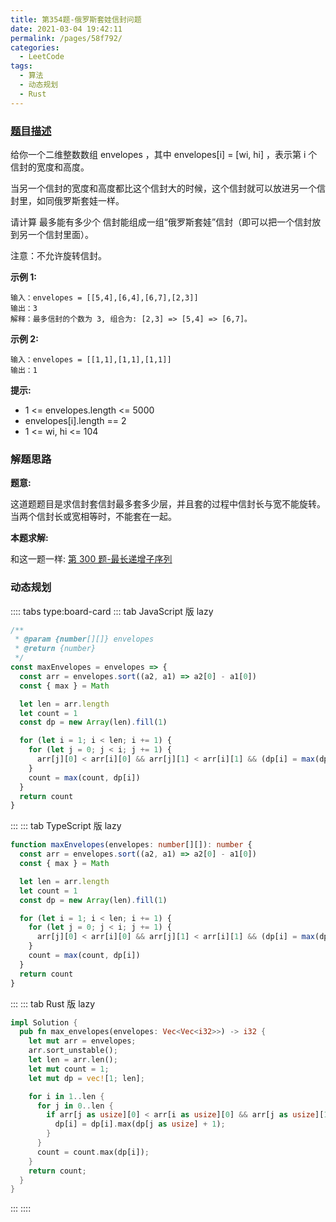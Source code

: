 ```yaml
---
title: 第354题-俄罗斯套娃信封问题
date: 2021-03-04 19:42:11
permalink: /pages/58f792/
categories:
  - LeetCode
tags:
  - 算法
  - 动态规划
  - Rust
---
```


### [题目描述](https://leetcode-cn.com/problems/russian-doll-envelopes/)

给你一个二维整数数组 <span class="span-shadow">envelopes</span> ，其中 <span class="span-shadow">envelopes[i] = [wi, hi]</span> ，表示第 <span class="span-shadow">i</span> 个信封的宽度和高度。

当另一个信封的宽度和高度都比这个信封大的时候，这个信封就可以放进另一个信封里，如同俄罗斯套娃一样。

请计算 最多能有多少个 信封能组成一组“俄罗斯套娃”信封（即可以把一个信封放到另一个信封里面）。

注意：不允许旋转信封。

<!-- more -->

**示例 1:**

```
输入：envelopes = [[5,4],[6,4],[6,7],[2,3]]
输出：3
解释：最多信封的个数为 3, 组合为: [2,3] => [5,4] => [6,7]。
```

**示例 2:**

```
输入：envelopes = [[1,1],[1,1],[1,1]]
输出：1
```

**提示:**

- <span class="span-shadow">1 <= envelopes.length <= 5000</span>
- <span class="span-shadow">envelopes[i].length == 2</span>
- <span class="span-shadow">1 <= wi, hi <= 104</span>

### 解题思路

**题意:**

这道题题目是求信封套信封最多套多少层，并且套的过程中信封长与宽不能旋转。
当两个信封长或宽相等时，不能套在一起。

**本题求解:**

和这一题一样: [第 300 题-最长递增子序列](https://xiaojun996.top/pages/8059a6/)

### 动态规划

:::: tabs type:board-card
::: tab JavaScript 版 lazy

```JavaScript
/**
 * @param {number[][]} envelopes
 * @return {number}
 */
const maxEnvelopes = envelopes => {
  const arr = envelopes.sort((a2, a1) => a2[0] - a1[0])
  const { max } = Math

  let len = arr.length
  let count = 1
  const dp = new Array(len).fill(1)

  for (let i = 1; i < len; i += 1) {
    for (let j = 0; j < i; j += 1) {
      arr[j][0] < arr[i][0] && arr[j][1] < arr[i][1] && (dp[i] = max(dp[i], dp[j] + 1))
    }
    count = max(count, dp[i])
  }
  return count
}
```

:::
::: tab TypeScript 版 lazy

```TypeScript
function maxEnvelopes(envelopes: number[][]): number {
  const arr = envelopes.sort((a2, a1) => a2[0] - a1[0])
  const { max } = Math

  let len = arr.length
  let count = 1
  const dp = new Array(len).fill(1)

  for (let i = 1; i < len; i += 1) {
    for (let j = 0; j < i; j += 1) {
      arr[j][0] < arr[i][0] && arr[j][1] < arr[i][1] && (dp[i] = max(dp[i], dp[j] + 1))
    }
    count = max(count, dp[i])
  }
  return count
}
```

:::
::: tab Rust 版 lazy

```Rust
impl Solution {
  pub fn max_envelopes(envelopes: Vec<Vec<i32>>) -> i32 {
    let mut arr = envelopes;
    arr.sort_unstable();
    let len = arr.len();
    let mut count = 1;
    let mut dp = vec![1; len];

    for i in 1..len {
      for j in 0..len {
        if arr[j as usize][0] < arr[i as usize][0] && arr[j as usize][1] < arr[i as usize][1] {
          dp[i] = dp[i].max(dp[j as usize] + 1);
        }
      }
      count = count.max(dp[i]);
    }
    return count;
  }
}
```

:::
::::
